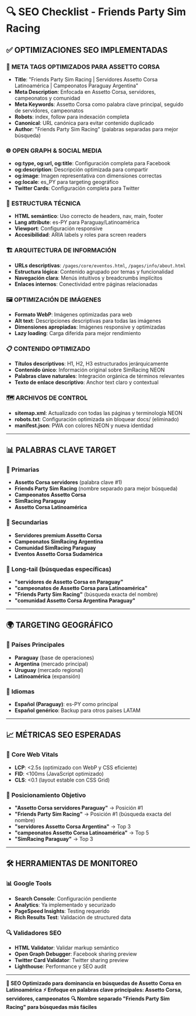 # 🔍 SEO Checklist - Friends Party Sim Racing

## ✅ **OPTIMIZACIONES SEO IMPLEMENTADAS**

### 🎯 **META TAGS OPTIMIZADOS PARA ASSETTO CORSA**
- **Title**: "Friends Party Sim Racing | Servidores Assetto Corsa Latinoamérica | Campeonatos Paraguay Argentina"
- **Meta Description**: Enfocada en Assetto Corsa, servidores, campeonatos y comunidad
- **Meta Keywords**: Assetto Corsa como palabra clave principal, seguido de servidores, campeonatos
- **Robots**: index, follow para indexación completa
- **Canonical**: URL canónica para evitar contenido duplicado
- **Author**: "Friends Party Sim Racing" (palabras separadas para mejor búsqueda)

### 🌐 **OPEN GRAPH & SOCIAL MEDIA**
- **og:type, og:url, og:title**: Configuración completa para Facebook
- **og:description**: Descripción optimizada para compartir
- **og:image**: Imagen representativa con dimensiones correctas
- **og:locale**: es_PY para targeting geográfico
- **Twitter Cards**: Configuración completa para Twitter

### 📱 **ESTRUCTURA TÉCNICA**
- **HTML semántico**: Uso correcto de headers, nav, main, footer
- **Lang attribute**: es-PY para Paraguay/Latinoamérica
- **Viewport**: Configuración responsive
- **Accesibilidad**: ARIA labels y roles para screen readers

### 🏗️ **ARQUITECTURA DE INFORMACIÓN**
- **URLs descriptivas**: `/pages/core/eventos.html`, `/pages/info/about.html`
- **Estructura lógica**: Contenido agrupado por temas y funcionalidad
- **Navegación clara**: Menús intuitivos y breadcrumbs implícitos
- **Enlaces internos**: Conectividad entre páginas relacionadas

### 🖼️ **OPTIMIZACIÓN DE IMÁGENES**
- **Formato WebP**: Imágenes optimizadas para web
- **Alt text**: Descripciones descriptivas para todas las imágenes
- **Dimensiones apropiadas**: Imágenes responsive y optimizadas
- **Lazy loading**: Carga diferida para mejor rendimiento

### 📋 **CONTENIDO OPTIMIZADO**
- **Títulos descriptivos**: H1, H2, H3 estructurados jerárquicamente  
- **Contenido único**: Información original sobre SimRacing NEON
- **Palabras clave naturales**: Integración orgánica de términos relevantes
- **Texto de enlace descriptivo**: Anchor text claro y contextual

### 🗺️ **ARCHIVOS DE CONTROL**
- **sitemap.xml**: Actualizado con todas las páginas y terminología NEON
- **robots.txt**: Configuración optimizada sin bloquear docs/ (eliminado)
- **manifest.json**: PWA con colores NEON y nueva identidad

---

## 📊 **PALABRAS CLAVE TARGET**

### 🎯 **Primarias**
- **Assetto Corsa servidores** (palabra clave #1)
- **Friends Party Sim Racing** (nombre separado para mejor búsqueda)
- **Campeonatos Assetto Corsa**
- **SimRacing Paraguay**
- **Assetto Corsa Latinoamérica**

### 🎯 **Secundarias**
- **Servidores premium Assetto Corsa**
- **Campeonatos SimRacing Argentina**
- **Comunidad SimRacing Paraguay**
- **Eventos Assetto Corsa Sudamérica**

### 🎯 **Long-tail (búsquedas específicas)**
- **"servidores de Assetto Corsa en Paraguay"**
- **"campeonatos de Assetto Corsa para Latinoamérica"**
- **"Friends Party Sim Racing"** (búsqueda exacta del nombre)
- **"comunidad Assetto Corsa Argentina Paraguay"**

---

## 🌍 **TARGETING GEOGRÁFICO**

### 🎯 **Países Principales**
- **Paraguay** (base de operaciones)
- **Argentina** (mercado principal) 
- **Uruguay** (mercado regional)
- **Latinoamérica** (expansión)

### 🎯 **Idiomas**
- **Español (Paraguay)**: es-PY como principal
- **Español genérico**: Backup para otros países LATAM

---

## 📈 **MÉTRICAS SEO ESPERADAS**

### 🎯 **Core Web Vitals**
- **LCP**: <2.5s (optimizado con WebP y CSS eficiente)
- **FID**: <100ms (JavaScript optimizado)
- **CLS**: <0.1 (layout estable con CSS Grid)

### 🎯 **Posicionamiento Objetivo**
- **"Assetto Corsa servidores Paraguay"** → Posición #1
- **"Friends Party Sim Racing"** → Posición #1 (búsqueda exacta del nombre)
- **"servidores Assetto Corsa Argentina"** → Top 3
- **"campeonatos Assetto Corsa Latinoamérica"** → Top 5
- **"SimRacing Paraguay"** → Top 3

---

## 🛠️ **HERRAMIENTAS DE MONITOREO**

### 📊 **Google Tools**
- **Search Console**: Configuración pendiente
- **Analytics**: Ya implementado y securizado
- **PageSpeed Insights**: Testing requerido
- **Rich Results Test**: Validación de structured data

### 🔍 **Validadores SEO**
- **HTML Validator**: Validar markup semántico
- **Open Graph Debugger**: Facebook sharing preview  
- **Twitter Card Validator**: Twitter sharing preview
- **Lighthouse**: Performance y SEO audit

---

**🎯 SEO Optimizado para dominancia en búsquedas de Assetto Corsa en Latinoamérica**
**⚡ Enfoque en palabras clave principales: Assetto Corsa, servidores, campeonatos**
**🔍 Nombre separado "Friends Party Sim Racing" para búsquedas más fáciles**

